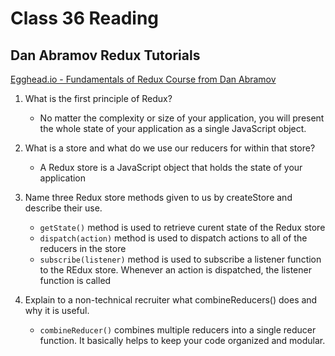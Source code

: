 # Class 36 Reading

## Dan Abramov Redux Tutorials

[Egghead.io - Fundamentals of Redux Course from Dan Abramov](https://egghead.io/courses/fundamentals-of-redux-course-from-dan-abramov-bd5cc867)
1. What is the first principle of Redux?
    - No matter the complexity or size of your application, you will present the whole state of your application as a single JavaScript object.

2. What is a store and what do we use our reducers for within that store?
    - A Redux store is a JavaScript object that holds the state of your application

3. Name three Redux store methods given to us by createStore and describe their use.
    - `getState()` method is used to retrieve curent state of the Redux store
    - `dispatch(action)` method is used to dispatch actions to all of the reducers in the store
    - `subscribe(listener)` method is used to subscribe a listener function to the REdux store. Whenever an action is dispatched, the listener function is called

4. Explain to a non-technical recruiter what combineReducers() does and why it is useful.
    - `combineReducer()` combines multiple reducers into a single reducer function. It basically helps to keep your code organized and modular.